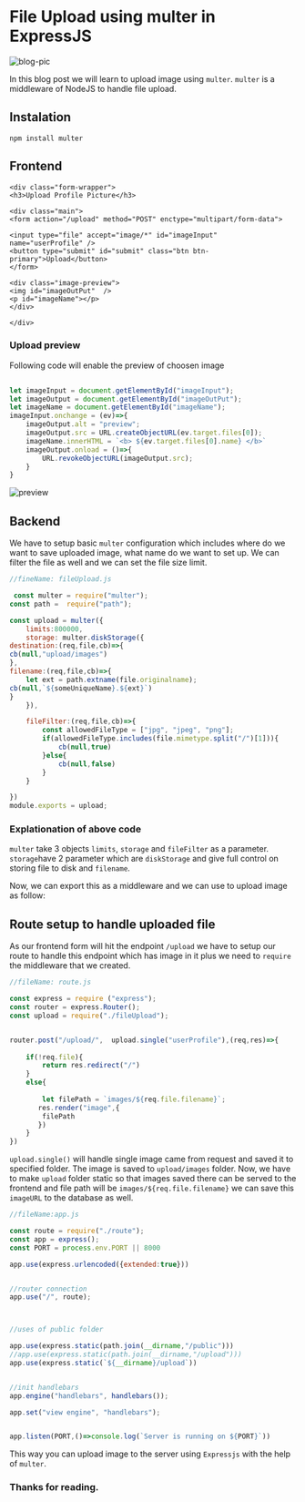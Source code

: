 # File Upload using multer in ExpressJS

![blog-pic](https://res.cloudinary.com/practicaldev/image/fetch/s--VkMbj7ZW--/c_imagga_scale,f_auto,fl_progressive,h_420,q_auto,w_1000/https://dev-to-uploads.s3.amazonaws.com/uploads/articles/dpyzj1o6s790s2tplpzp.png)

In this blog post we will learn to upload image using `multer`. `multer` is a middleware of NodeJS to handle file upload.
## Instalation
``` npm install multer ```

## Frontend
```
<div class="form-wrapper">
<h3>Upload Profile Picture</h3>

<div class="main">
<form action="/upload" method="POST" enctype="multipart/form-data">

<input type="file" accept="image/*" id="imageInput"  name="userProfile" />
<button type="submit" id="submit" class="btn btn-primary">Upload</button>
</form>

<div class="image-preview">
<img id="imageOutPut"  />
<p id="imageName"></p>
</div>

</div>

```
### Upload preview
Following code will enable the preview of choosen image
```javascript
    
let imageInput = document.getElementById("imageInput");
let imageOutput = document.getElementById("imageOutPut");
let imageName = document.getElementById("imageName");
imageInput.onchange = (ev)=>{
    imageOutput.alt = "preview";
    imageOutput.src = URL.createObjectURL(ev.target.files[0]);
    imageName.innerHTML = `<b> ${ev.target.files[0].name} </b>`
    imageOutput.onload = ()=>{
        URL.revokeObjectURL(imageOutput.src);
    }
}

```

![preview](https://images2.imgbox.com/07/f7/ah9CzDGQ_o.png)


## Backend
We have to setup basic  `multer` configuration which includes where do we want to save uploaded image, what name do we want to set up. We can filter the file as well and we can set the file size limit.
``` javascript
//fineName: fileUpload.js

 const multer = require("multer");
const path =  require("path");

const upload = multer({
    limits:800000,
    storage: multer.diskStorage({
destination:(req,file,cb)=>{
cb(null,"upload/images")
},
filename:(req,file,cb)=>{
    let ext = path.extname(file.originalname);
cb(null,`${someUniqueName}.${ext}`)
}
    }),

    fileFilter:(req,file,cb)=>{
        const allowedFileType = ["jpg", "jpeg", "png"];
        if(allowedFileType.includes(file.mimetype.split("/")[1])){
            cb(null,true)
        }else{
            cb(null,false)
        }
    }

})
module.exports = upload;

```
### Explationation of above code
`multer` take 3 objects `limits`, `storage` and `fileFilter` as a parameter. `storage`have 2 parameter which are `diskStorage` and give full control on storing file to disk and `filename`. 

Now, we can export this as a middleware and we can use to upload image as follow:
## Route setup to handle uploaded file

As our frontend form will hit the endpoint `/upload` we have to setup our route to handle this endpoint which has image in it plus we need to `require` the middleware that we created.

``` javascript
//fileName: route.js

const express = require ("express");
const router = express.Router();
const upload = require("./fileUpload");


router.post("/upload/",  upload.single("userProfile"),(req,res)=>{
   
    if(!req.file){
        return res.redirect("/")
    }
    else{   
        
        let filePath = `images/${req.file.filename}`;
       res.render("image",{
        filePath
       }) 
    }
})

```
`upload.single()` will handle single image came from request and saved it to specified folder. The image is saved to `upload/images` folder.
Now, we have to make `upload` folder static so that images saved there can be served to the frontend and file path will be  `images/${req.file.filename}` we can save this `imageURL` to the database as well.

``` javascript
//fileName:app.js

const route = require("./route");
const app = express();
const PORT = process.env.PORT || 8000

app.use(express.urlencoded({extended:true}))


//router connection
app.use("/", route);



//uses of public folder

app.use(express.static(path.join(__dirname,"/public")))
//app.use(express.static(path.join(__dirname,"/upload")))
app.use(express.static(`${__dirname}/upload`))


//init handlebars
app.engine("handlebars", handlebars());

app.set("view engine", "handlebars");


app.listen(PORT,()=>console.log(`Server is running on ${PORT}`))


```
This way you can upload image to the server using `Expressjs` with the help of `multer`.
### Thanks for reading.
